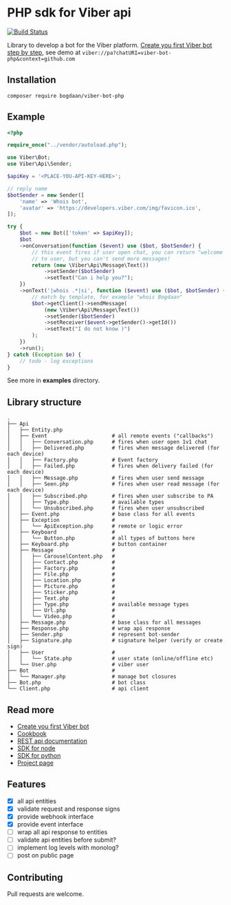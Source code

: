 # PHP sdk for Viber api

[![Build
Status](https://secure.travis-ci.org/Bogdaan/Distance.png)](http://travis-ci.org/Bogdaan/viber-bot-php)

Library to develop a bot for the Viber platform. [Create you first Viber bot step by step](docs/first-steps.md), see demo at `viber://pa?chatURI=viber-bot-php&context=github.com`

## Installation

```
composer require bogdaan/viber-bot-php
```

## Example

```php
<?php

require_once("../vendor/autoload.php");

use Viber\Bot;
use Viber\Api\Sender;

$apiKey = '<PLACE-YOU-API-KEY-HERE>';

// reply name
$botSender = new Sender([
    'name' => 'Whois bot',
    'avatar' => 'https://developers.viber.com/img/favicon.ico',
]);

try {
    $bot = new Bot(['token' => $apiKey]);
    $bot
    ->onConversation(function ($event) use ($bot, $botSender) {
        // this event fires if user open chat, you can return "welcome message"
        // to user, but you can't send more messages!
        return (new \Viber\Api\Message\Text())
            ->setSender($botSender)
            ->setText("Can i help you?");
    })
    ->onText('|whois .*|si', function ($event) use ($bot, $botSender) {
        // match by template, for example "whois Bogdaan"
        $bot->getClient()->sendMessage(
            (new \Viber\Api\Message\Text())
            ->setSender($botSender)
            ->setReceiver($event->getSender()->getId())
            ->setText("I do not know )")
        );
    })
    ->run();
} catch (Exception $e) {
    // todo - log exceptions
}
```

See more in **examples** directory.

## Library structure

```
.
├── Api
│   ├── Entity.php               
│   ├── Event                     # all remote events ("callbacks")
│   │   ├── Conversation.php      # fires when user open 1v1 chat
│   │   ├── Delivered.php         # fires when message delivered (for each device)
│   │   ├── Factory.php           # Event factory
│   │   ├── Failed.php            # fires when delivery failed (for each device)
│   │   ├── Message.php           # fires when user send message
│   │   ├── Seen.php              # fires when user read message (for each device)
│   │   ├── Subscribed.php        # fires when user subscribe to PA
│   │   ├── Type.php              # available types
│   │   └── Unsubscribed.php      # fires when user unsubscribed
│   ├── Event.php                 # base class for all events
│   ├── Exception                 #
│   │   └── ApiException.php      # remote or logic error
│   ├── Keyboard                  #
│   │   └── Button.php            # all types of buttons here
│   ├── Keyboard.php              # button container
│   ├── Message                   #
│   │   ├── CarouselContent.php   #
│   │   ├── Contact.php           #
│   │   ├── Factory.php           #
│   │   ├── File.php              #
│   │   ├── Location.php          #
│   │   ├── Picture.php           #
│   │   ├── Sticker.php           #
│   │   ├── Text.php              #
│   │   ├── Type.php              # available message types
│   │   ├── Url.php               #
│   │   └── Video.php             #
│   ├── Message.php               # base class for all messages
│   ├── Response.php              # wrap api response
│   ├── Sender.php                # represent bot-sender
│   ├── Signature.php             # signature helper (verify or create sign)
│   ├── User                      #
│   │   └── State.php             # user state (online/offline etc)
│   └── User.php                  # viber user
├── Bot                           #
│   └── Manager.php               # manage bot closures
├── Bot.php                       # bot class
└── Client.php                    # api client
```


## Read more

- [Create you first Viber bot](docs/first-steps.md)
- [Cookbook](docs/cookbook.md)
- [REST api documentation](https://developers.viber.com/api/rest-bot-api/index.html)
- [SDK for node](https://github.com/Viber/viber-bot-node)
- [SDK for python](https://github.com/Viber/viber-bot-python)
- [Project page](http://viber.hcbogdan.com/)

## Features

- [x] all api entities
- [x] validate request and response signs
- [x] provide webhook interface
- [x] provide event interface
- [ ] wrap all api response to entities
- [ ] validate api entities before submit?
- [ ] implement log levels with monolog?
- [ ] post on public page

## Contributing

Pull requests are welcome.
